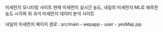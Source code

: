 미세먼지 모니터링 사이트 
현재 미세먼지 실시간 농도, 내일의 미세먼지 ML로 예측한 농도 시각화 외 과거 미세먼지 데이터 분석 사이트

내일의 미세먼지 페이지 경로 : src/main - wepapp - user - yesMap.jsp
